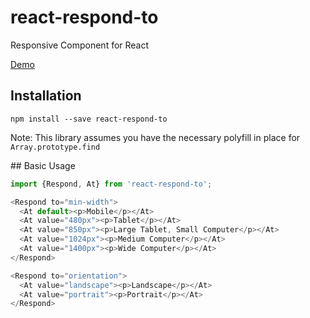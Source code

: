 # react-respond-to

Responsive Component for React

[Demo](http://onefinestay.github.io/react-respond-to/)


## Installation

```shell
npm install --save react-respond-to
```

Note: This library assumes you have the necessary polyfill in place for `Array.prototype.find`

## Basic Usage

```javascript
import {Respond, At} from 'react-respond-to';

<Respond to="min-width">
  <At default><p>Mobile</p></At>
  <At value="480px"><p>Tablet</p></At>
  <At value="850px"><p>Large Tablet, Small Computer</p></At>
  <At value="1024px"><p>Medium Computer</p></At>
  <At value="1400px"><p>Wide Computer</p></At>
</Respond>

<Respond to="orientation">
  <At value="landscape"><p>Landscape</p></At>
  <At value="portrait"><p>Portrait</p></At>
</Respond>
```
